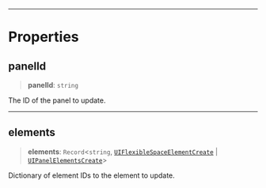 ***

# Properties

## panelId

> **panelId**: `string`

The ID of the panel to update.

***

## elements

> **elements**: `Record`\<`string`, [`UIFlexibleSpaceElementCreate`](UIFlexibleSpaceElementCreate.md) | [`UIPanelElementsCreate`](UIPanelElementsCreate.md)>

Dictionary of element IDs to the element to update.
